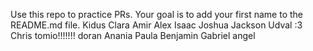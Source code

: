 Use this repo to practice PRs. Your goal is to add your first name to the README.md file.
Kidus
Clara
Amir
Alex
Isaac
Joshua
Jackson
Udval :3
Chris
tomio!!!!!!!
doran
Anania
Paula
Benjamin
Gabriel
angel
